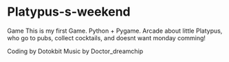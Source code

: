 # Platypus-s-weekend
Game
This is my first Game. Python + Pygame. Arcade about little Platypus, who go to pubs, collect cocktails, and doesnt want monday comming!

Coding by Dotokbit
Music by Doctor_dreamchip
